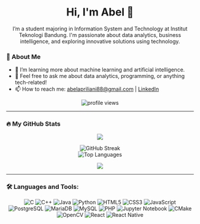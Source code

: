 <h1 align="center">Hi, I'm Abel 👋</h1>
<p align="center">
I’m a student majoring in Information System and Technology at Institut Teknologi Bandung. I'm passionate about data analytics, business intelligence, and exploring innovative solutions using technology.
</p>


### 🌱 About Me 
- 🌱 I’m learning more about machine learning and artificial intelligence.  
- 💬 Feel free to ask me about data analytics, programming, or anything tech-related!  
- 📫 How to reach me: [abelapriliani88@gmail.com](mailto:abelapriliani88@gmail.com) | [LinkedIn](https://www.linkedin.com/in/abel-apriliani-131309260/)  

<p align="center">
  <img src="https://komarev.com/ghpvc/?username=abelaprl&color=blueviolet" alt="profile views">
</p>

---

### 🔥 My GitHub Stats


<p align="center">
  
  <img src="https://github-profile-summary-cards.vercel.app/api/cards/profile-details?username=abelaprl&theme=radical" />


</p>



<p align="center">
  <img src="https://github-readme-streak-stats.herokuapp.com/?user=abelaprl&theme=radical" alt="GitHub Streak">
  <br>

  <img src="https://github-readme-stats.vercel.app/api/top-langs/?username=abelaprl&layout=compact&theme=radical" alt="Top Languages">
  
  
</p>

<p align="center">
  <img src="https://github-profile-trophy.vercel.app/?username=abelaprl&theme=radical&no-bg=true&no-frame=true" />
</p>

---

### 🛠️ Languages and Tools:
<p align="center">
  <p align="center">
  <img src="https://img.shields.io/badge/C-%2300599C.svg?style=flat-square&logo=c&logoColor=white" alt="C">
  <img src="https://img.shields.io/badge/C++-%2300599C.svg?style=flat-square&logo=c%2B%2B&logoColor=white" alt="C++">
  <img src="https://img.shields.io/badge/Java-%23ED8B00.svg?style=flat-square&logo=java&logoColor=white" alt="Java">
  <img src="https://img.shields.io/badge/Python-3670A0?style=flat-square&logo=python&logoColor=ffdd54" alt="Python">
  <img src="https://img.shields.io/badge/HTML5-%23E34F26.svg?style=flat-square&logo=html5&logoColor=white" alt="HTML5">
  <img src="https://img.shields.io/badge/CSS3-%231572B6.svg?style=flat-square&logo=css3&logoColor=white" alt="CSS3">
  <img src="https://img.shields.io/badge/JavaScript-%23F7DF1E.svg?style=flat-square&logo=javascript&logoColor=black" alt="JavaScript">
  <img src="https://img.shields.io/badge/PostgreSQL-%23316192.svg?style=flat-square&logo=postgresql&logoColor=white" alt="PostgreSQL">
  <img src="https://img.shields.io/badge/MariaDB-%23003545.svg?style=flat-square&logo=mariadb&logoColor=white" alt="MariaDB">
  <img src="https://img.shields.io/badge/MySQL-%2300f.svg?style=flat-square&logo=mysql&logoColor=white" alt="MySQL">
    <img src="https://img.shields.io/badge/PHP-%23777BB4.svg?style=flat-square&logo=php&logoColor=white" alt="PHP">
  <img src="https://img.shields.io/badge/Jupyter-%23F37626.svg?style=flat-square&logo=jupyter&logoColor=white" alt="Jupyter Notebook">
    <img src="https://img.shields.io/badge/CMake-%23000000.svg?style=flat-square&logo=cmake&logoColor=white" alt="CMake">
  <img src="https://img.shields.io/badge/OpenCV-%23F1C232.svg?style=flat-square&logo=opencv&logoColor=white" alt="OpenCV">
    <img src="https://img.shields.io/badge/React-%2361DAFB.svg?style=flat-square&logo=react&logoColor=black" alt="React">
  <img src="https://img.shields.io/badge/React_Native-%2361DAFB.svg?style=flat-square&logo=react&logoColor=black" alt="React Native">
</p>
  <!-- Tambahkan lebih banyak sesuai kebutuhan -->
</p>
